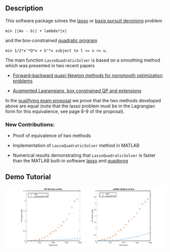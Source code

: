 ## Description

This software package solves the [lasso](https://en.wikipedia.org/wiki/Lasso_(statistics)) or [basis pursuit denoising](https://en.wikipedia.org/wiki/Basis_pursuit_denoising) problem 

`min ||Ax - b|| + lambda*|x|` 

and the box-constrained [quadratic program](https://en.wikipedia.org/wiki/Quadratic_programming) 

`min 1/2*x'*Q*x + b'*x subject to l <= x <= u`.


The main function `LassoQuadraticSolver` is based on a smoothing method which was presented in two recent papers

* [Forward–backward quasi-Newton methods for nonsmooth optimization problems](https://link.springer.com/article/10.1007/s10589-017-9912-y)

* [Augmented Lagrangians, box constrained QP and extensions](https://academic.oup.com/imajna/article/37/4/1635/3059683)

In the [qualifying exam proposal](https://github.com/Will-Wright/lasso-quadratic-solver/blob/master/will_wright_qualifying_exam_proposal.pdf) we prove that the two methods developed above are equal (note that the lasso problem must be in the Lagrangian form for this equivalence, see page 8-9 of the proposal).

### New Contributions:

* Proof of equivalence of two methods

* Implementation of `LassoQuadraticSolver` method in MATLAB

* Numerical results demonstrating that `LassoQuadraticSolver` is faster than the MATLAB built-in software [lasso](https://www.mathworks.com/help/stats/lasso.html) and [quadprog](https://www.mathworks.com/help/optim/ug/quadprog.html)



## Demo Tutorial



<p align="center">
<img src="LQS_results_plot-dimension.png">
</p>


